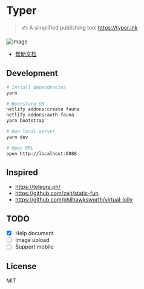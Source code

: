 # Typer 

> ✍️ A simplified publishing tool
> https://typer.ink

![image](https://user-images.githubusercontent.com/7565692/68738579-a202c780-0621-11ea-967a-b92cc6f81c44.png)


- [帮助文档](https://typer.ink/welcome)

## Development

```sh
# Install dependencies
yarn

# Bootstarp DB
netlify addons:create fauna
netlify addons:auth fauna
yarn bootstrap

# Run local server
yarn dev

# Open URL
open http://localhost:8888
```

## Inspired

- https://telegra.ph/
- https://github.com/zeit/static-fun
- https://github.com/philhawksworth/virtual-lolly


## TODO

- [x] Help document
- [ ] Image upload
- [ ] Support mobile
  
## License

MIT
